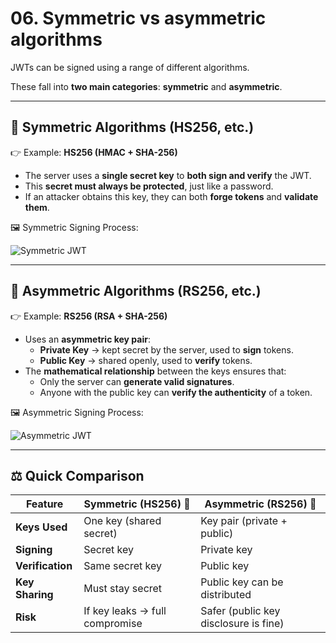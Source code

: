 # 06. Symmetric vs asymmetric algorithms

JWTs can be signed using a range of different algorithms.

These fall into **two main categories**: **symmetric** and **asymmetric**.

---

## 🔑 Symmetric Algorithms (HS256, etc.)

👉 Example: **HS256 (HMAC + SHA-256)**

- The server uses a **single secret key** to **both sign and verify** the JWT.
- This **secret must always be protected**, just like a password.
- If an attacker obtains this key, they can both **forge tokens** and **validate them**.

🖼️ Symmetric Signing Process:

![Symmetric JWT](https://portswigger.net/web-security/jwt/images/jwt-symmetric-signing-algorithm.jpg)

---

## 🧾 Asymmetric Algorithms (RS256, etc.)

👉 Example: **RS256 (RSA + SHA-256)**

- Uses an **asymmetric key pair**:
    - **Private Key** → kept secret by the server, used to **sign** tokens.
    - **Public Key** → shared openly, used to **verify** tokens.
- The **mathematical relationship** between the keys ensures that:
    - Only the server can **generate valid signatures**.
    - Anyone with the public key can **verify the authenticity** of a token.

🖼️ Asymmetric Signing Process:

![Asymmetric JWT](https://portswigger.net/web-security/jwt/images/jwt-asymmetric-signing-algorithm.jpg)

---

## ⚖️ Quick Comparison

| Feature | Symmetric (HS256) 🔑 | Asymmetric (RS256) 🧾 |
| --- | --- | --- |
| **Keys Used** | One key (shared secret) | Key pair (private + public) |
| **Signing** | Secret key | Private key |
| **Verification** | Same secret key | Public key |
| **Key Sharing** | Must stay secret | Public key can be distributed |
| **Risk** | If key leaks → full compromise | Safer (public key disclosure is fine) |